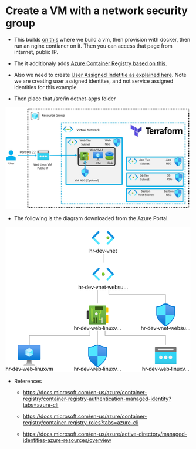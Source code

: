 # Create a VM with a network security group

- This builds [on this](https://github.com/AvtsVivek/Az204WthTerraform/tree/main/src/tf-files/601010-linux-docker-nginx) where we build a vm, then provision with docker, then run an nginx contianer on it. Then you can access that page from internet, public IP. 

- The it additionaly adds [Azure Container Registry based on this](https://github.com/AvtsVivek/Az204WthTerraform/tree/main/src/tf-files/810010-azure-container-registry).

- Also we need to create [User Assigned Indetitie as explained here](https://docs.microsoft.com/en-us/azure/container-registry/container-registry-authentication-managed-identity?tabs=azure-cli). Note we are creating user assigned identites, and not service assigned identities for this example.

- Then place that /src/in dotnet-apps folder

![The layout](./Images/Layout.jpg)

- The following is the diagram downloaded from the Azure Portal.

![The Diagram](./Images/topology.svg)

- References
  - https://docs.microsoft.com/en-us/azure/container-registry/container-registry-authentication-managed-identity?tabs=azure-cli
  
  - https://docs.microsoft.com/en-us/azure/container-registry/container-registry-roles?tabs=azure-cli

  - https://docs.microsoft.com/en-us/azure/active-directory/managed-identities-azure-resources/overview

